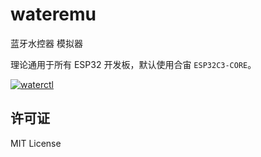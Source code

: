 # wateremu

蓝牙水控器 模拟器

理论通用于所有 ESP32 开发板，默认使用合宙 `ESP32C3-CORE`。

[![waterctl](https://raw.githubusercontent.com/celesWuff/waterctl/gh-pages/waterctl.jpg)](https://github.com/celesWuff/waterctl)

## 许可证

MIT License
